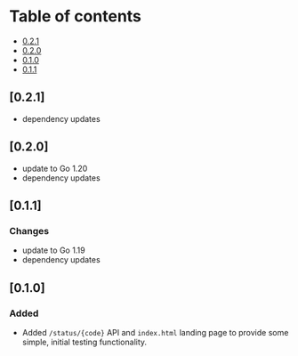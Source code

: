 # Table of contents

- [0.2.1](#020)
- [0.2.0](#020)
- [0.1.0](#010)
- [0.1.1](#011)

## [0.2.1]

- dependency updates

## [0.2.0]

- update to Go 1.20
- dependency updates

## [0.1.1]

### Changes

- update to Go 1.19
- dependency updates

## [0.1.0]

### Added

- Added `/status/{code}` API and `index.html` landing page to provide some
  simple, initial testing functionality.
